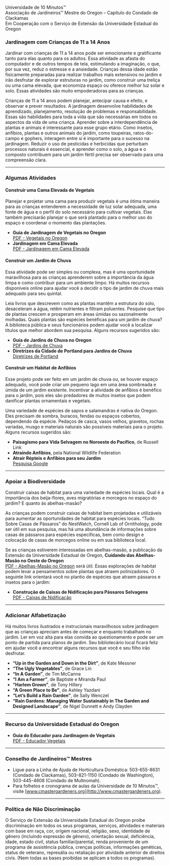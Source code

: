 Universidade de 10 Minutos™  
Associação de Jardineiros™ Mestre do Oregon – Capítulo do Condado de Clackamas  
Em Cooperação com o Serviço de Extensão da Universidade Estadual do Oregon  

### Jardinagem com Crianças de 11 a 14 Anos  

Jardinar com crianças de 11 a 14 anos pode ser emocionante e gratificante tanto para elas quanto para os adultos. Essa atividade as afasta do computador e de outros tempos de tela, estimulando a imaginação, o que, por sua vez, reduz o estresse e a ansiedade. Crianças dessa idade estão fisicamente preparadas para realizar trabalhos mais extensivos no jardim e irão desfrutar de explorar estruturas no jardim, como construir uma treliça ou uma cama elevada, que economiza espaço ou oferece melhor luz solar e solo. Essas atividades são muito empoderadoras para as crianças.  

Crianças de 11 a 14 anos podem planejar, antecipar causa e efeito, e observar e prever resultados. A jardinagem desenvolve habilidades de aprendizado, planejamento, resolução de problemas e responsabilidade. Essas são habilidades para toda a vida que são necessárias em todos os aspectos da vida de uma criança. Aprender sobre a interdependência de plantas e animais é interessante para esse grupo etário. Como insetos, anfíbios, plantas e outros animais do jardim, como toupeiras, ratos-do-campo e gophers, interagem entre si é importante para o sucesso na jardinagem. Reduzir o uso de pesticidas e herbicidas que perturbam processos naturais é essencial, e aprender como o solo, a água e o composto contribuem para um jardim fértil precisa ser observado para uma compreensão clara.  

---

### Algumas Atividades  

#### Construir uma Cama Elevada de Vegetais  

Planejar e projetar uma cama para produzir vegetais é uma ótima maneira para as crianças entenderem a necessidade de luz solar adequada, uma fonte de água e o perfil do solo necessário para cultivar vegetais. Elas também precisarão planejar o que será plantado para o melhor uso do espaço e coordenar o momento das plantações.  
- **Guia de Jardinagem de Vegetais no Oregon**  
  [PDF - Vegetais no Oregon](https://catalog.extension.oregonstate.edu/sites/catalog/files/project/pdf/ec871.pdf)  
- **Jardinagem em Cama Elevada**  
  [PDF - Jardinagem em Cama Elevada](https://catalog.extension.oregonstate.edu/fs270)  

#### Construir um Jardim de Chuva  

Essa atividade pode ser simples ou complexa, mas é uma oportunidade maravilhosa para as crianças aprenderem sobre a importância da água limpa e como contribuir para um ambiente limpo. Há muitos recursos disponíveis online para ajudar você a decidir o tipo de jardim de chuva mais adequado para seu quintal.  

Leia livros que descrevem como as plantas mantêm a estrutura do solo, desaceleram a água, retêm nutrientes e filtram poluentes. Pesquise que tipo de plantas crescem e prosperam em áreas úmidas ou sazonalmente molhadas. Quais plantas são espécies benéficas para um jardim de chuva? A biblioteca pública e seus funcionários podem ajudar você a localizar títulos que melhor abordem sua pesquisa. Alguns recursos sugeridos são:  
- **Guia de Jardins de Chuva no Oregon**  
  [PDF - Jardins de Chuva](https://seagrant.oregonstate.edu/sgpubs/oregon-rain-garden-guide)  
- **Diretrizes da Cidade de Portland para Jardins de Chuva**  
  [Diretrizes de Portland](https://www.portlandoregon.gov/bes/article/188636)  

#### Construir um Habitat de Anfíbios  

Esse projeto pode ser feito em um jardim de chuva ou, se houver espaço adequado, você pode criar um pequeno lago em uma área sombreada e úmida de um jardim existente. Incentivar a atividade de anfíbios é benéfico para o jardim, pois eles são predadores de muitos insetos que podem danificar plantas ornamentais e vegetais.  

Uma variedade de espécies de sapos e salamandras é nativa do Oregon. Eles precisam de sombra, buracos, fendas ou espaços cobertos, dependendo da espécie. Pedaços de casca, vasos velhos, gravetos, rochas variadas, musgo e materiais naturais são possíveis materiais para o projeto. Alguns recursos sugeridos são:  
- **Paisagismo para Vida Selvagem no Noroeste do Pacífico**, de Russell Link  
- **Atraindo Anfíbios**, pela National Wildlife Federation  
- **Atrair Répteis e Anfíbios para seu Jardim**  
  [Pesquisa Google](https://www.google.com/search?q=why+are+amphibians+beneficial+to+the+garden+in+oregon%3Aedu&rlz=1C1PRFC_enUS734US734&oq=why+are+amphibians+be)  

---

### Apoiar a Biodiversidade  

Construir caixas de habitat para uma variedade de espécies locais. Qual é a importância dos beija-flores, aves migratórias e morcegos no espaço do jardim? E quanto às abelhas-masão?  

As crianças podem construir caixas de habitat bem projetadas e utilizáveis para aumentar as oportunidades de habitat para espécies locais. “Tudo Sobre Casas de Pássaros” do NestWatch, Cornell Lab of Ornithology, pode ser útil em sua pesquisa, mas há uma abundância de informações sobre casas de pássaros para espécies específicas, bem como design e colocação de casas de morcegos online ou em sua biblioteca local.  

Se as crianças estiverem interessadas em abelhas-masão, a publicação da Extensão da Universidade Estadual de Oregon, **Cuidando das Abelhas-Masão no Oeste do Oregon**  
[PDF - Abelhas-Masão no Oregon](https://catalog.extension.oregonstate.edu/em9130) será útil. Essas explorações de habitat podem levar a pensamentos sobre plantas que atraem polinizadores. O seguinte link orientará você no plantio de espécies que atraem pássaros e insetos para o jardim:  
- **Construção de Caixas de Nidificação para Pássaros Selvagens**  
  [PDF - Caixas de Nidificação](https://catalog.extension.oregonstate.edu/ec1556)  

---

### Adicionar Alfabetização  

Há muitos livros ilustrados e instrucionais maravilhosos sobre jardinagem que as crianças apreciam antes de começar e enquanto trabalham no jardim. Ler em voz alta para elas convida ao questionamento e pode ser um ponto de partida para planos de jardim. Seu bibliotecário local ficará feliz em ajudar você a encontrar alguns recursos que você e seu filho irão desfrutar.  

- **“Up in the Garden and Down in the Dirt”**, de Kate Messner  
- **“The Ugly Vegetables”**, de Grace Lin  
- **“In A Garden”**, de Tim McCanna  
- **“I Am a Farmer”**, de Baptiste e Miranda Paul  
- **“Harlem Grown”**, de Tony Hillery  
- **“A Green Place to Be”**, de Ashley Yazdani  
- **“Let’s Build a Rain Garden”**, de Sally Wenczel  
- **“Rain Gardens: Managing Water Sustainably in The Garden and Designed Landscape”**, de Nigel Dunnett e Andy Clayden  

---

### Recurso da Universidade Estadual do Oregon  

- **Guia do Educador para Jardinagem de Vegetais**  
  [PDF - Educador Vegetais](https://catalog.extension.oregonstate.edu/em9032)  

---

### Conselho de Jardineiros™ Mestres  

- Ligue para a Linha de Ajuda de Horticultura Doméstica: 503-655-8631 (Condado de Clackamas), 503-821-1150 (Condado de Washington), 503-445-4608 (Condado de Multnomah).  
- Para folhetos e cronograma de aulas da Universidade de 10 Minutos™, visite [www.cmastergardeners.org](http://www.cmastergardeners.org).  

---

### Política de Não Discriminação  

O Serviço de Extensão da Universidade Estadual do Oregon proíbe discriminação em todos os seus programas, serviços, atividades e materiais com base em raça, cor, origem nacional, religião, sexo, identidade de gênero (incluindo expressão de gênero), orientação sexual, deficiência, idade, estado civil, status familiar/parental, renda proveniente de um programa de assistência pública, crenças políticas, informações genéticas, status de veterano, represália ou retaliação por atividade anterior de direitos civis. (Nem todas as bases proibidas se aplicam a todos os programas).  